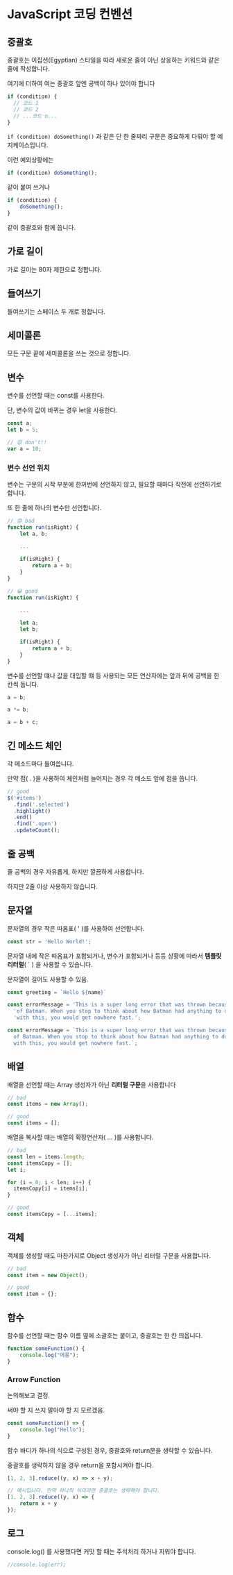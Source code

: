 # JavaScript 코딩 컨벤션

## 중괄호

중괄호는 이집션(Egyptian) 스타일을 따라 새로운 줄이 아닌 상응하는 키워드와 같은 줄에 작성합니다.

여기에 더하여 여는 중괄호 앞엔 공백이 하나 있어야 합니다

```jsx
if (condition) {
  // 코드 1
  // 코드 2
  // ...코드 n...
}
```

`if (condition) doSomething()` 과 같은 단 한 줄짜리 구문은 중요하게 다뤄야 할 예지케이스입니다.

이런 예외상황에는 

```jsx
if (condition) doSomething();
```

같이 붙여 쓰거나

```jsx
if (condition) { 
	doSomething();
}
```

같이 중괄호와 함께 씁니다.

## 가로 길이

가로 길이는 80자 제한으로 정합니다.

## 들여쓰기

들여쓰기는 스페이스 두 개로 정합니다.

## 세미콜론

모든 구문 끝에 세미콜론을 쓰는 것으로 정합니다.

## 변수

변수를 선언할 때는 const를 사용한다.

단, 변수의 값이 바뀌는 경우 let을 사용한다.

```jsx
const a;
let b = 5;

// 😡 don't!!
var a = 10;
```

### 변수 선언 위치

변수는 구문의 시작 부분에 한꺼번에 선언하지 않고, 필요할 때마다 직전에 선언하기로 합니다.

또 한 줄에 하나의 변수만 선언합니다.

```jsx
// 😡 bad
function run(isRight) {
	let a, b;
	
	...

	if(isRight) {
		return a + b;
	}
}

// 😀 good
function run(isRight) {
	
	...

	let a;
	let b;

	if(isRight) {
		return a + b;
	}
}
```

변수를 선언할 떄나 값을 대입할 떄 등 사용되는 모든 연산자에는 앞과 뒤에 공백을 한 칸씩 둡니다.

```jsx
a = b;

a *= b;

a = b + c;
```

## 긴 메소드 체인

각 메소드마다 들여씁니다. 

만약 점( . )을 사용하여 체인처럼 늘어지는 경우 각 메소드 앞에 점을 씁니다.

```jsx
// good
$('#items')
  .find('.selected')
  .highlight()
  .end()
  .find('.open')
  .updateCount();
```

## 줄 공백

줄 공백의 경우 자유롭게, 하지만 깔끔하게 사용합니다.

하지만 2줄 이상 사용하지 않습니다.

## 문자열

문자열의 경우 작은 따옴표( ' )를 사용하여 선언합니다.

```jsx
const str = 'Hello World!';
```

문자열 내에 작은 따옴표가 포함되거나, 변수가 포함되거나 등등 상황에 따라서 **템플릿 리터럴**( ` ) 을 사용할 수 있습니다.

문자열이 길어도 사용할 수 있음.

```jsx
const greeting = `Hello ${name}`

const errorMessage = 'This is a super long error that was thrown because ' +
  'of Batman. When you stop to think about how Batman had anything to do ' +
  'with this, you would get nowhere fast.';

const errorMessage = `This is a super long error that was thrown because
  of Batman. When you stop to think about how Batman had anything to do
  with this, you would get nowhere fast.`;
```

## 배열

배열을 선언할 때는 Array 생성자가 아닌 **리터럴 구문**을 사용합니다

```jsx
// bad
const items = new Array();

// good
const items = [];
```

배열을 복사할 때는 배열의 확장연산자( ... )를 사용합니다.

```jsx
// bad
const len = items.length;
const itemsCopy = [];
let i;

for (i = 0; i < len; i++) {
  itemsCopy[i] = items[i];
}

// good
const itemsCopy = [...items];
```

## 객체

객체를 생성할 때도 마찬가지로 Object 생성자가 아닌 리터럴 구문을 사용합니다.

```jsx
// bad
const item = new Object();

// good
const item = {};
```

## 함수

함수를 선언할 때는 함수 이름 옆에 소괄호는 붙이고, 중괄호는 한 칸 띄웁니다.

```jsx
function someFunction() {
	console.log("메롱");
}
```

### Arrow Function

논의해보고 결정. 

써야 할 지 쓰지 말아야 할 지 모르겠음.

```jsx
const someFunction() => {
	console.log("Hello");
}
```

함수 바디가 하나의 식으로 구성된 경우, 중괄호와 return문을 생략할 수 있습니다.

중괄호를 생략하지 않을 경우 return을 포함시켜야 합니다.

```jsx
[1, 2, 3].reduce((y, x) => x + y);

// 예시입니다. 만약 하나의 식이라면 중괄호는 생략해야 합니다.
[1, 2, 3].reduce((y, x) => {
	return x + y
});
```

## 로그

console.log() 를 사용했다면 커밋 할 때는 주석처리 하거나 지워야 합니다.

```jsx
//console.log(err);
```
